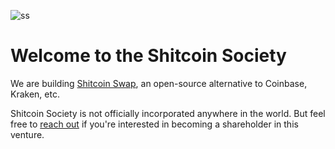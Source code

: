 ![ss](https://github.com/user-attachments/assets/f7c9919f-efd3-412f-a988-ed53d4e2b1b4)

# Welcome to the Shitcoin Society

We are building [Shitcoin Swap](https://www.shitcoinswap.com), an open-source alternative to Coinbase, Kraken, etc.

Shitcoin Society is not officially incorporated anywhere in the world. But feel free to [reach out](mailto:hello@buhrmi.de) if you're interested in becoming a shareholder in this venture.
